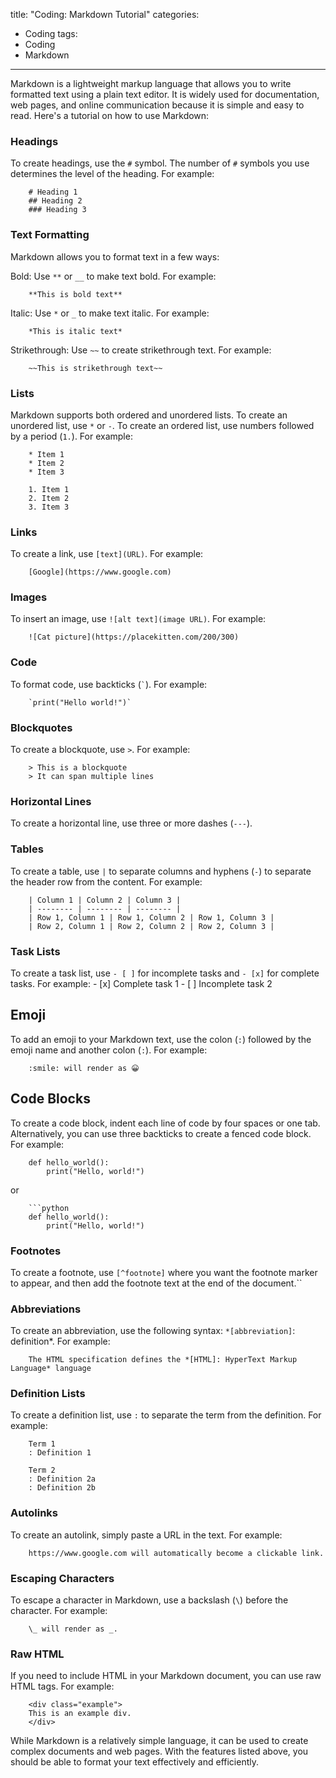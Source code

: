 title: "Coding: Markdown Tutorial"
categories:
  - Coding
tags:
  - Coding
  - Markdown
---

Markdown is a lightweight markup language that allows you to write formatted text using a plain text editor. It is widely used for documentation, web pages, and online communication because it is simple and easy to read. Here's a tutorial on how to use Markdown:

### Headings
To create headings, use the `#` symbol. The number of `#` symbols you use determines the level of the heading. For example:

        # Heading 1
        ## Heading 2
        ### Heading 3

### Text Formatting
Markdown allows you to format text in a few ways:

Bold: Use `**` or `__` to make text bold. For example: 

        **This is bold text**

Italic: Use `*` or `_` to make text italic. For example: 

        *This is italic text*

Strikethrough: Use `~~` to create strikethrough text. For example:

        ~~This is strikethrough text~~

### Lists
Markdown supports both ordered and unordered lists. To create an unordered list, use `*` or `-`. To create an ordered list, use numbers followed by a period (`1.`). For example:

        * Item 1
        * Item 2
        * Item 3

        1. Item 1
        2. Item 2
        3. Item 3

### Links
To create a link, use `[text](URL)`. For example:

        [Google](https://www.google.com)

### Images
To insert an image, use `![alt text](image URL)`. For example: 

        ![Cat picture](https://placekitten.com/200/300)

### Code
To format code, use backticks (`` ` ``). For example: 

        `print("Hello world!")`

### Blockquotes
To create a blockquote, use `>`. For example:

        > This is a blockquote
        > It can span multiple lines

### Horizontal Lines
To create a horizontal line, use three or more dashes (`---`).

### Tables
To create a table, use `|` to separate columns and hyphens (`-`) to separate the header row from the content. For example:

        | Column 1 | Column 2 | Column 3 |
        | -------- | -------- | -------- |
        | Row 1, Column 1 | Row 1, Column 2 | Row 1, Column 3 |
        | Row 2, Column 1 | Row 2, Column 2 | Row 2, Column 3 |

### Task Lists
To create a task list, use `- [ ]` for incomplete tasks and `- [x]` for complete tasks. For example:
        - [x] Complete task 1
        - [ ] Incomplete task 2

## Emoji
To add an emoji to your Markdown text, use the colon (`:`) followed by the emoji name and another colon (`:`). For example: 

        :smile: will render as 😀

## Code Blocks
To create a code block, indent each line of code by four spaces or one tab. Alternatively, you can use three backticks to create a fenced code block. For example:

        def hello_world():
            print("Hello, world!")

or

        ```python
        def hello_world():
            print("Hello, world!")


### Footnotes
To create a footnote, use `[^footnote]` where you want the footnote marker to appear, and then add the footnote text at the end of the document.``

### Abbreviations
To create an abbreviation, use the following syntax: `*[abbreviation]`: definition*. For example:

        The HTML specification defines the *[HTML]: HyperText Markup Language* language

### Definition Lists
To create a definition list, use `:` to separate the term from the definition. For example:

        Term 1
        : Definition 1

        Term 2
        : Definition 2a
        : Definition 2b

### Autolinks
To create an autolink, simply paste a URL in the text. For example: 

        https://www.google.com will automatically become a clickable link.

### Escaping Characters
To escape a character in Markdown, use a backslash (`\`) before the character. For example:

        \_ will render as _.

### Raw HTML
If you need to include HTML in your Markdown document, you can use raw HTML tags. For example:

        <div class="example">
        This is an example div.
        </div>

While Markdown is a relatively simple language, it can be used to create complex documents and web pages. With the features listed above, you should be able to format your text effectively and efficiently.